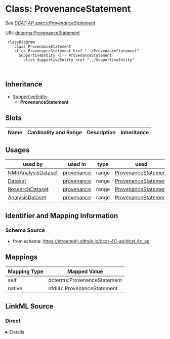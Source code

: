 

# Class: ProvenanceStatement


_See [DCAT-AP specs:ProvenanceStatement](https://semiceu.github.io/DCAT-AP/releases/3.0.0/#ProvenanceStatement)_





URI: [dcterms:ProvenanceStatement](http://purl.org/dc/terms/ProvenanceStatement)






```mermaid
 classDiagram
    class ProvenanceStatement
    click ProvenanceStatement href "../ProvenanceStatement"
      SupportiveEntity <|-- ProvenanceStatement
        click SupportiveEntity href "../SupportiveEntity"
      
      
```





## Inheritance
* [SupportiveEntity](SupportiveEntity.md)
    * **ProvenanceStatement**



## Slots

| Name | Cardinality and Range | Description | Inheritance |
| ---  | --- | --- | --- |





## Usages

| used by | used in | type | used |
| ---  | --- | --- | --- |
| [NMRAnalysisDataset](NMRAnalysisDataset.md) | [provenance](provenance.md) | range | [ProvenanceStatement](ProvenanceStatement.md) |
| [Dataset](Dataset.md) | [provenance](provenance.md) | range | [ProvenanceStatement](ProvenanceStatement.md) |
| [ResearchDataset](ResearchDataset.md) | [provenance](provenance.md) | range | [ProvenanceStatement](ProvenanceStatement.md) |
| [AnalysisDataset](AnalysisDataset.md) | [provenance](provenance.md) | range | [ProvenanceStatement](ProvenanceStatement.md) |






## Identifier and Mapping Information







### Schema Source


* from schema: https://stroemphi.github.io/dcat-4C-ap/dcat_4c_ap




## Mappings

| Mapping Type | Mapped Value |
| ---  | ---  |
| self | dcterms:ProvenanceStatement |
| native | nfdi4c:ProvenanceStatement |







## LinkML Source

<!-- TODO: investigate https://stackoverflow.com/questions/37606292/how-to-create-tabbed-code-blocks-in-mkdocs-or-sphinx -->

### Direct

<details>
```yaml
name: ProvenanceStatement
description: See [DCAT-AP specs:ProvenanceStatement](https://semiceu.github.io/DCAT-AP/releases/3.0.0/#ProvenanceStatement)
from_schema: https://stroemphi.github.io/dcat-4C-ap/dcat_4c_ap
is_a: SupportiveEntity
abstract: false
class_uri: dcterms:ProvenanceStatement

```
</details>

### Induced

<details>
```yaml
name: ProvenanceStatement
description: See [DCAT-AP specs:ProvenanceStatement](https://semiceu.github.io/DCAT-AP/releases/3.0.0/#ProvenanceStatement)
from_schema: https://stroemphi.github.io/dcat-4C-ap/dcat_4c_ap
is_a: SupportiveEntity
abstract: false
class_uri: dcterms:ProvenanceStatement

```
</details>